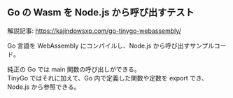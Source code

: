 ## Go の Wasm を Node.js から呼び出すテスト

解説記事:
https://kajindowsxp.com/go-tinygo-webassembly/

Go 言語を WebAssembly にコンパイルし、Node.js から呼び出すサンプルコード。

純正の Go では main 関数の呼び出しができる。  
TinyGo ではそれに加えて、Go 内で定義した関数や定数を export でき、Node.js から参照できる。
